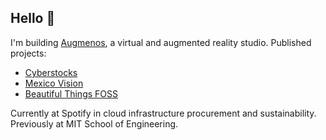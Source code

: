 ## Hello 👋

I'm building [Augmenos](https://www.augmenos.com), a virtual and augmented reality studio. Published projects:
- [Cyberstocks](https://www.augmenos.com/cyberstocks)
- [Mexico Vision](https://www.augmenos.com/mexicovision)
- [Beautiful Things FOSS](https://github.com/augmenos/BeautifulThingsFOSS)

Currently at Spotify in cloud infrastructure procurement and sustainability.
Previously at MIT School of Engineering.
